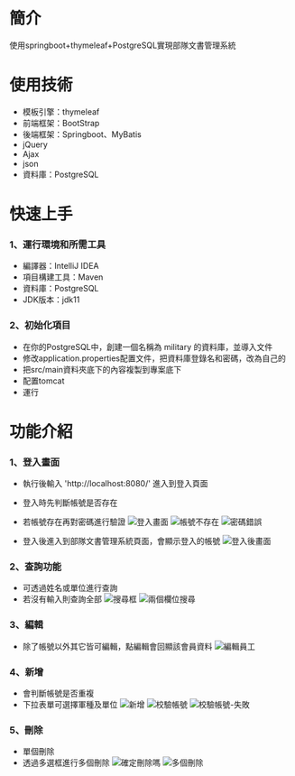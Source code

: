 # 簡介
使用springboot+thymeleaf+PostgreSQL實現部隊文書管理系統

# 使用技術

* 模板引擎：thymeleaf
* 前端框架：BootStrap
* 後端框架：Springboot、MyBatis
* jQuery
* Ajax
* json
* 資料庫：PostgreSQL


# 快速上手
### 1、運行環境和所需工具
* 編譯器：IntelliJ IDEA
* 項目構建工具：Maven
* 資料庫：PostgreSQL
* JDK版本：jdk11


### 2、初始化項目
* 在你的PostgreSQL中，創建一個名稱為 military 的資料庫，並導入文件
* 修改application.properties配置文件，把資料庫登錄名和密碼，改為自己的
* 把src/main資料夾底下的內容複製到專案底下
* 配置tomcat
* 運行

# 功能介紹

### 1、登入畫面
* 執行後輸入 'http://localhost:8080/' 進入到登入頁面
* 登入時先判斷帳號是否存在
* 若帳號存在再對密碼進行驗證
![登入畫面](https://user-images.githubusercontent.com/82807965/193403731-363cddd9-037a-4a41-956e-b3c8fc7c2105.jpg)
![帳號不存在](https://user-images.githubusercontent.com/82807965/193403734-561d0c43-8311-4c8d-b460-cdfe008b7c88.jpg)
![密碼錯誤](https://user-images.githubusercontent.com/82807965/193403741-dd082c5f-343e-43ad-b45d-b430bab67cd5.jpg)

* 登入後進入到部隊文書管理系統頁面，會顯示登入的帳號
![登入後畫面](https://user-images.githubusercontent.com/82807965/193403775-968a04a5-118a-48dc-9848-5fec242ff3b1.jpg)


### 2、查詢功能
* 可透過姓名或單位進行查詢
* 若沒有輸入則查詢全部
![搜尋框](https://user-images.githubusercontent.com/82807965/193403844-5073d9ea-f267-4818-b2ba-8ff1667c2848.jpg)
![兩個欄位搜尋](https://user-images.githubusercontent.com/82807965/193403845-eaac3820-0c0e-4eb2-824a-824039e1f56e.jpg)


### 3、編輯
* 除了帳號以外其它皆可編輯，點編輯會回顯該會員資料
![編輯員工](https://user-images.githubusercontent.com/82807965/193403878-2acd6f7b-f6fc-4810-a6e0-1d93bc40a85a.jpg)


### 4、新增

* 會判斷帳號是否重複
* 下拉表單可選擇軍種及單位
![新增](https://user-images.githubusercontent.com/82807965/193403964-2fc968c5-15c0-4f25-91ed-a377dc22b65d.jpg)
![校驗帳號](https://user-images.githubusercontent.com/82807965/193404405-8becbd2d-5dc0-4c54-9ea1-0ce200c69030.jpg)
![校驗帳號-失敗](https://user-images.githubusercontent.com/82807965/193404407-2e4290e2-83bc-4e96-8501-6a62ebdf7bfa.jpg)


### 5、刪除
* 單個刪除
* 透過多選框進行多個刪除
![確定刪除嗎](https://user-images.githubusercontent.com/82807965/193404418-4c727fff-9ce4-4008-b2ac-18cfdbfe8ea4.jpg)
![多個刪除](https://user-images.githubusercontent.com/82807965/193404420-c4b4e1c6-9ae7-482f-9ea4-d3188b1b9e85.jpg)











